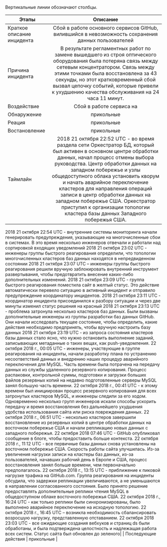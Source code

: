 Вертикальные линии обозначают столбцы.

| Этапы         | Описание               |
| ------------- |:------------------:|
| Краткое описание инцидента     |  Сбой в работе основного сервисов GitHub, вилившийся в невозможность сохранения данных пользователей|
| Причина инцидента     | В результате регламентных работ по замене вышедшего из строя оптического оборудования была потеряна связь между сетевым концентратором. Связь между этими точками была восстановлена за 43 секунды, но этот кратковременный сбой вызвал цепочку событий, которые привели к ухудшению качества обслуживания на 24 часа 11 минут. |
| Воздействие  | Сбой в работе сервиса на         |
| Обнаружение  | прикольные         |
| Реация  | прикольные         |
| Востановление  | прикольные         |
| Таймлайн  | 2018 21 октября 22:52 UTC - во время раздела сети Оркестратор БД, который был активен в основном центре обработки данных, начал процесс отмены выбора руководства. Центр обработки данных на западном побережье и узлы общедоступного облака установить кворум и начать аварийное переключение кластеров для направления операций записи в центр обработки данных на западном побережье США. Оркестратор приступил к организации топологии кластера базы данных Западного побережья США.
2018 21 октября 22:54 UTC - внутренние системы мониторинга начали генерировать предупреждения, указывающие на многочисленные сбои в системах. В это время несколько инженеров отвечали и работали над сортировкой входящих уведомлений
2018 21 октября 23:02 UTC - инженеры группы быстрого реагирования определили, что топологии многочисленных кластеров баз данных находятся в непредвиденном состоянии
2018 21 октября 23:07 UTC – инженеры группы быстрого реагирования решили вручную заблокировать внутренний инструмент развертывания, чтобы предотвратить внесение каких-либо дополнительных изменений. 
2018 21 октября 23:09 UTC - группа быстрого реагирования поместила сайт в желтый статус. Это действие автоматически перевело ситуацию в активный инцидент и отправило предупреждение координатору инцидентов. 
2018 21 октября 23:11 UTC - координатор инцидента присоединился к разбору ситуации и через две минуты изменил статус решения на красный
2018 21 октября 23:13 UTC - проблема затронула несколько кластеров баз данных. Были вызваны дополнительные инженеры из группы разработки баз данных GitHub. Они начали исследовать текущее состояние, чтобы определить, какие действия необходимо предпринять, чтобы вручную настроить базу данных 
2018 21 октября 23:19 UTC - из запроса состояния кластеров базы данных стало ясно, что нужно остановить выполнение заданий, записывающих метаданные о таких вещах, как push-уведомления.
22 октября 2018 г., 00:05 UTC - инженеры, участвующие в группе реагирования на инциденты, начали разработку плана по устранению несоответствий данных и внедрению наших процедур аварийного переключения для MySQL. Часть времени была потрачена на передачу данных из службы удаленного резервного копирования. Процесс распаковки, контрольной суммы, подготовки и загрузки больших файлов резервных копий на недавно подготовленные серверы MySQL занял большую часть времени.
22 октября 2018 г., 00:41 UTC - к этому времени был инициирован процесс резервного копирования для всех затронутых кластеров MySQL, и инженеры следили за его ходом. Одновременно несколько групп инженеров искали способы ускорить передачу и время восстановления без дальнейшего ухудшения удобства использования сайта или риска повреждения данных.
22 октября 2018 г., 06:51 UTC - несколько кластеров завершили восстановление из резервных копий в центре обработки данных на восточном побережье США и начали репликацию новых данных с западного побережья. 
22 октября 2018 07:46 UTC - GitHub опубликовал сообщение в блоге, чтобы предоставить больше контекста.
22 октября 2018 г., 11:12 UTC - все первичные базы данных снова установлены на восточном побережье США. Скорость работы сайта улучшилась. Из-за увеличения нагрузки записи на кластеры баз данных, из-за пользователей, начавших рабочий день в Европе и США, процесс восстановления занял больше времени, чем первоначально предполагалось.
22 октября 2018 г., 13:15 UTC - приближение к пиковой нагрузке трафика на GitHub.com. Группа реагирования на инциденты обсудила, что задержки репликации увеличиваются, а не уменьшаются в направлении согласованного состояния. Было принято решение предоставлять дополнительные реплики чтения MySQL в общедоступном облаке восточного побережья США.
22 октября 2018 г., 16:24 UTC - как только реплики были синхронизированы, было выполнено аварийное переключение на исходную топологию.
22 октября 2018 г., 16:45 UTC – возникла необходимость сбалансировать возросшую нагрузку, представленную отставанием.
22 октября 2018 23:03 UTC - все ожидающие создания вебхуков и страниц ds были обработаны, и была подтверждена целостность и надлежащая работа всех систем. Статус сайта был обновлен до зеленого|
| Последующие действия  | прикольные         |
